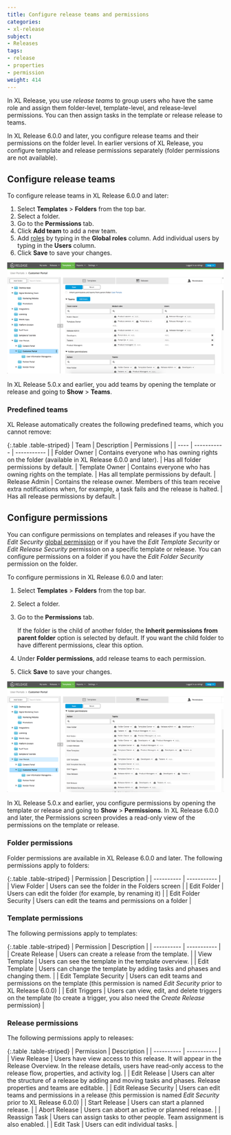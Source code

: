 ```yaml
---
title: Configure release teams and permissions
categories:
- xl-release
subject:
- Releases
tags:
- release
- properties
- permission
weight: 414
---
```


In XL Release, you use _release teams_ to group users who have the same role and assign them folder-level, template-level, and release-level permissions. You can then assign tasks in the template or release release to teams.

In XL Release 6.0.0 and later, you configure release teams and their permissions on the folder level. In earlier versions of XL Release, you configure template and release permissions separately (folder permissions are not available).

## Configure release teams

To configure release teams in XL Release 6.0.0 and later:

1. Select **Templates** > **Folders** from the top bar.
2. Select a folder.
3. Go to the **Permissions** tab.
4. Click **Add team** to add a new team.
5. Add [roles](/xl-release/how-to/configure-roles.html) by typing in the **Global roles** column. Add individual users by typing in the **Users** column.
6. Click **Save** to save your changes.

![Folder teams](../images/folder-teams.png)

In XL Release 5.0.x and earlier, you add teams by opening the template or release and going to **Show** > **Teams**.

### Predefined teams

XL Release automatically creates the following predefined teams, which you cannot remove:

{:.table .table-striped}
| Team | Description | Permissions |
| ---- | ----------- | ----------- |
| Folder Owner | Contains everyone who has owning rights on the folder (available in XL Release 6.0.0 and later). | Has all folder permissions by default.
| Template Owner | Contains everyone who has owning rights on the template. | Has all template permissions by default.
| Release Admin | Contains the release owner. Members of this team receive extra notifications when, for example, a task fails and the release is halted. | Has all release permissions by default. |

## Configure permissions

You can configure permissions on templates and releases if you have the _Edit Security_ [global permission](/xl-release/how-to/configure-permissions.html) or if you have the _Edit Template Security_ or _Edit Release Security_ permission on a specific template or release. You can configure permissions on a folder if you have the _Edit Folder Security_ permission on the folder.

To configure permissions in XL Release 6.0.0 and later:

1. Select **Templates** > **Folders** from the top bar.
2. Select a folder.
3. Go to the **Permissions** tab.

    If the folder is the child of another folder, the **Inherit permissions from parent folder** option is selected by default. If you want the child folder to have different permissions, clear this option.

4. Under **Folder permissions**, add release teams to each permission.
5. Click **Save** to save your changes.

![Folder permissions](../images/folder-permissions.png)

In XL Release 5.0.x and earlier, you configure permissions by opening the template or release and going to **Show** > **Permissions**. In XL Release 6.0.0 and later, the Permissions screen provides a read-only view of the permissions on the template or release.

### Folder permissions

Folder permissions are available in XL Release 6.0.0 and later. The following permissions apply to folders:

{:.table .table-striped}
| Permission | Description |
| ---------- | ----------- |
| View Folder | Users can see the folder in the Folders screen |
| Edit Folder | Users can edit the folder (for example, by renaming it) |
| Edit Folder Security | Users can edit the teams and permissions on a folder |

### Template permissions

The following permissions apply to templates:

{:.table .table-striped}
| Permission | Description |
| ---------- | ----------- |
| Create Release | Users can create a release from the template. |
| View Template | Users can see the template in the template overview. |
| Edit Template | Users can change the template by adding tasks and phases and changing them. |
| Edit Template Security | Users can edit teams and permissions on the template (this permission is named _Edit Security_ prior to XL Release 6.0.0) |
| Edit Triggers | Users can view, edit, and delete triggers on the template (to create a trigger, you also need the *Create Release* permission) |

### Release permissions

The following permissions apply to releases:

{:.table .table-striped}
| Permission | Description |
| ---------- | ----------- |
| View Release | Users have view access to this release. It will appear in the Release Overview. In the release details, users have read-only access to the release flow, properties, and activity log. |
| Edit Release | Users can alter the structure of a release by adding and moving tasks and phases. Release properties and teams are editable. |
| Edit Release Security | Users can edit teams and permissions in a release (this permission is named _Edit Security_ prior to XL Release 6.0.0) |
| Start Release | Users can start a planned release. |
| Abort Release | Users can abort an active or planned release. |
| Reassign Task | Users can assign tasks to other people. Team assignment is also enabled. |
| Edit Task | Users can edit individual tasks. |
